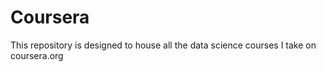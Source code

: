 # Coursera
This repository is designed to house all the data science courses I take on coursera.org
